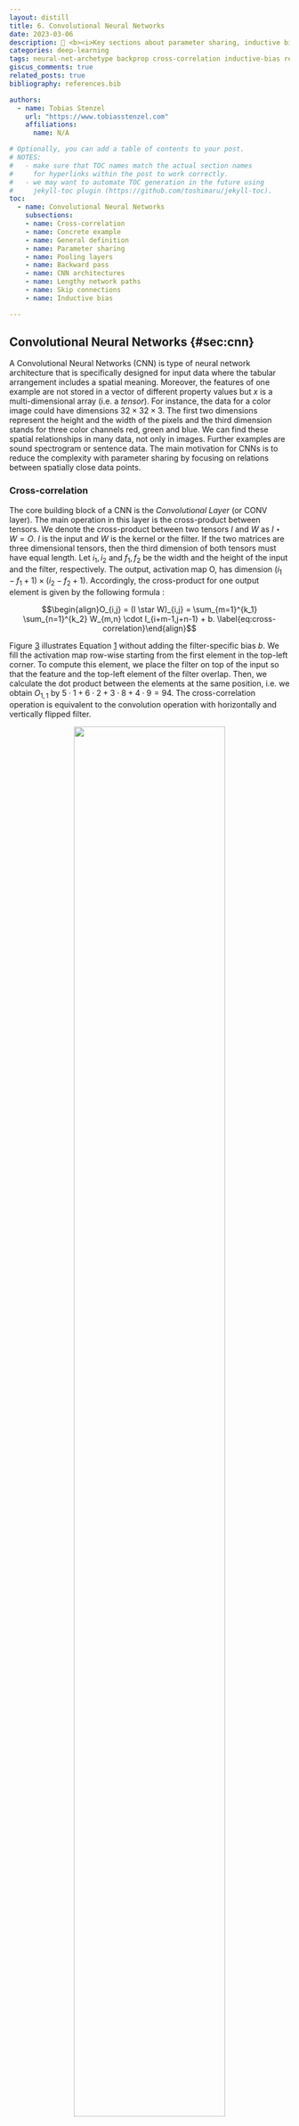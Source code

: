 ```yaml
---
layout: distill
title: 6. Convolutional Neural Networks
date: 2023-03-06
description: 🔑️ <b><i>Key sections about parameter sharing, inductive biases, skip connections, and cross-correlation.</i></b>
categories: deep-learning
tags: neural-net-archetype backprop cross-correlation inductive-bias receptive-field compute-graph
giscus_comments: true
related_posts: true
bibliography: references.bib

authors:
  - name: Tobias Stenzel
    url: "https://www.tobiasstenzel.com"
    affiliations:
      name: N/A

# Optionally, you can add a table of contents to your post.
# NOTES:
#   - make sure that TOC names match the actual section names
#     for hyperlinks within the post to work correctly.
#   - we may want to automate TOC generation in the future using
#     jekyll-toc plugin (https://github.com/toshimaru/jekyll-toc).
toc:
  - name: Convolutional Neural Networks
    subsections:
    - name: Cross-correlation
    - name: Concrete example
    - name: General definition
    - name: Parameter sharing
    - name: Pooling layers
    - name: Backward pass
    - name: CNN architectures
    - name: Lengthy network paths
    - name: Skip connections
    - name: Inductive bias

---
```


## Convolutional Neural Networks {#sec:cnn}

A Convolutional Neural Networks (CNN) <d-cite key="lecun_gradient-based_1998"></d-cite> is
type of neural network architecture that is specifically designed for
input data where the tabular arrangement includes a spatial meaning.
Moreover, the features of one example are not stored in a vector of
different property values but $x$ is a multi-dimensional array (i.e. a
*tensor*). For instance, the data for a color image could have
dimensions $32 \times 32 \times 3$. The first two dimensions represent
the height and the width of the pixels and the third dimension stands
for three color channels red, green and blue. We can find these spatial
relationships in many data, not only in images. Further examples are
sound spectrogram or sentence data. The main motivation for CNNs is to
reduce the complexity with parameter sharing by focusing on relations
between spatially close data points.

### Cross-correlation
The core building block of a CNN is the
*Convolutional Layer* (or CONV layer). The main operation in this layer
is the cross-product between tensors. We denote the cross-product
between two tensors $I$ and $W$ as $I \star W = O$. $I$ is the input and
$W$ is the kernel or the filter. If the two matrices are three
dimensional tensors, then the third dimension of both tensors must have
equal length. Let $i_1, i_2$ and $f_1, f_2$ be the width and the height
of the input and the filter, respectively. The output, activation map O,
has dimension $(i_1 - f_1 + 1)  \times (i_2 - f_2 + 1)$. Accordingly,
the cross-product for one output element is given by the following
formula :

$$\begin{align}O_{i,j} = (I \star W)_{i,j} = \sum_{m=1}^{k_1} \sum_{n=1}^{k_2}
W_{m,n} \cdot I_{i+m-1,j+n-1} + b.
\label{eq:cross-correlation}\end{align}$$

Figure [3](#fig:cross-correlation) illustrates Equation
[1](#eq:cross-correlation) without adding the filter-specific
bias $b$. We fill the activation map row-wise starting from the first
element in the top-left corner. To compute this element, we place the
filter on top of the input so that the feature and the top-left element
of the filter overlap. Then, we calculate the dot product between the
elements at the same position, i.e. we obtain $O_{1,1}$ by
$5 \cdot 1+6 \cdot 2+3 \cdot 8+4 \cdot 9=94$. The cross-correlation
operation is equivalent to the convolution operation with horizontally
and vertically flipped filter.

<figure id="fig:cross-correlation">
<center><img src="/assets/img/dl-series/cross-correlation.png" style="width:80%"></center>
<figcaption><b>Figure 3. Cross-correlation between two matrices.</b> Input matrix <span
class="math inline"><em>I</em></span> has shape 4 <span
class="math inline">×</span> 4 and kernel matrix W has 3 <span
class="math inline">×</span> 3. The colored areas in I show the
receptive field for each output in <span
class="math inline"><em>O</em></span>. The matrix elements are numbered
by their matrix indices.</figcaption>
</figure>

### Concrete example
Let us continue with another example in three
dimensions. Our input I is a $32 \times 32 \times 3$ tensor that
represents an image with red, green and blue channels. Our filter W is a
$5 \times 5 \times 3$ tensor. We have one filter channel for each color
channel. Now we *convolve* this filter by sliding it across the whole
image. With that, we interact the color channels dimensions because we
compute the dot product over three dimensions. The result is an
*activation map* with dimensions $28 \times 28$ because we can only
place a $5 \times 5$ filter only 28 times over a $32 \times 32$ tensor.
It is common to pad the input with a frame of zeros to control the first
two dimension lengths of the output. For instance, a frame of zeros with
thickness 2 maintains the first two dimension lengths of the input.
Another option is to slide the filter with some stride to reduce the
impact of the relations between close pixels on the filter weights. For
instance, convolving the $5 \times 5 \times 3$ filter over the
$32 \times 32 \times 3$ image with no padding and stride 2 results in an
activation map of size $16 \times 16 \times 3$ instead. Lastly, the CONV
layer does not only use a single filter but a set of filters. E.g., with
a set of seven filter, we obtain the same number of $16 \times 16$
activation maps. We stack these activation maps along the third
dimension of the resulting output tensor. Thus, we have transformed a
$32 \times 32 \times 3$ into a $16 \times 16 \times 7$ stack of
activation maps. Intuitively, each single filter has the capacity to
detect specific local features in the input tensor that may be of
importance to later layers. The weights in this filter tensor are
parameters that we train with backpropagation.

### General definition
A convolutional layer for images that are
represented by a three dimensional input tensor is given by the
following five components:

-   **Input:** a tensor $I$ of size $W_1 \times H_1 \times D_1$

-   **Hyperparameters:** the number of filters $K$, the filter's width
    or height $F$ (assuming both are equal), the stride $S$ , and the
    amount of zero padding, $P$.

-   **Output:** $D_2$ different activation maps stored in a volume of
    size $W_2 \times H_2 \times D_2$, where $W_2= (W_1 - F+2P)/S+1$,
    $H_2=(H_1-F+2P)S+1$, and $D_2=K$.

-   **Complexity:** the number of parameters in each filter is
    $F \times F \times D_1$. This gives a total of
    $K \times (F \times F \times D_1) + K$ parameters for the whole
    layer. Note that the filter depth always equals the input depth.
    Moreover, the last $K$ represents the bias terms that we add to the
    respective filter after each dot product computation with the data.

-   **Operation:** Each d-th slice of the output tensor (of size
    $W_2 \times H2$) is the result of computing the cross-correlation
    between the d-th filter over the input tensor with a stride of S and
    offsetting the result by d-th bias afterwards.

### Parameter sharing
Cross-correlation slides each filter over the
input with the same weights at every position. As a consequence, the
size of the receptive field, i.e. the set of inputs that impact one
output, is much smaller compared to fully-connected layers (cf. Figure
[2](https://www.tobiasstenzel.com/blog/2023/dl-fnn/#fig:vanilla_neural_net). In particular, a convolutional
layer is a special case of a fully connected layer, where many neurons
have the same (re-arranged) set of weights and where most weights are
set to zero except of a small neighborhood. Hence, the convolutional
layer has much less parameters and is less prone to overfitting. To
illustrate this point, let us consider the example of a
$128 \times 128 \times 3$ input image that is taken by a convolutional
layer with 32 $5 \times 5 \times 3$ filters, padding of 2 and a stride
of 1. The output is a $128 \times 128 \times 32$ volume consisting of
$524,288$ elements. We compute this volume with only
$$32*5*5*3+32=2,432$$ total parameters. In contrast, if this was a fully
connect layer that computes every output element based on its own
specific weights, we would use
$524,288 * (128 \times 128 \times 3) = 25,769,803,776$ parameters. This
number is not only gigantic but it would also be difficult not to
overfit the data even if we could store the parameters and compute the
result.

### Pooling layers
Another building block of CNNs are pooling layers.
These layers are used to further reduce overfitting by downsampling the
convolutions output with a fixed scheme and without any parameters.
Specifically, these pooling operations are applied to each activation
map separately and preserve the depth of the output volumes but not
their height and width. As with cross-correlation, we slide the pooling
filter over its input. However, we have to do this for each input
channel separately because the pooling operation has no depth. A common
setting is a $2 \times 2$ filter with stride 2 where the filter
represents a max operation over four numbers. This filter gives us an
output tensor that is downsampled by $2 \times 2$ along the first two
dimensions.

### Backward pass
The Jacobian of a convolution layer $O = I \star W$
is given by $I \star J^O$, where $J^O$ is the Jacobian that contains the
upstream gradients $\delta^o$ with respect to the activation map
parameters. This is illustrated by Figure [4](#fig:gradient-cross-correlation). In comparison to the
Jacobian for a fully-connected linear layer, the smaller, shared
downstream gradient is only multiplied with the activations of its
adjacent elements from the previous layer. The first derivatives of the
pooling operations average and max are simple. The derivative of the
average with respect to one element is 1 divided by the number of
elements. The derivative of the max is the indicator function of maximum
element's index.

<figure id="fig:gradient-cross-correlation">
<center><img src="/assets/img/dl-series/gradient-cross-correlation.png" style="width:80%"></center>

<figcaption><b>Figure 4. Backward pass through cross-correlation.</b> The Jacobian <span
class="math inline"><em>J</em><sup><em>W</em></sup></span> for the
weight parameters of the cross-correlation <span
class="math inline"><em>O</em> = <em>I</em> ⋆ <em>W</em></span> is given
by the cross correlation between the Jacobian <span
class="math inline"><em>J</em><sup><em>O</em></sup></span> that contains
the downstream gradients <span
class="math inline"><em>δ</em><sup><em>o</em></sup></span> with respect
to the activation map parameters. The shaded area in <span
class="math inline"><em>I</em></span> shows the elements that are used
in the dot product with <span
class="math inline"><em>J</em><sup><em>O</em></sup></span> to compute
the shaded element in <span
class="math inline"><em>J</em><sup><em>W</em></sup></span>.</figcaption>
</figure>

### CNN architectures
We build complete CNNs by stacking convolutional
and pooling layers. A classical architecture is LeNet-5 for digit
classification from black & white images of hand-written digits <d-cite key="lecun_gradient-based_1998"></d-cite>. A slightly simplified version has the form
INPUT, \[\[CONV, POOL\] $\times$ 2\], CONV, FC, FC, SOFTMAX. In this
notation, INPUT stands for a tensor of a batch of images
($[100 \times 32 \times 32 \times 1]$ for a batch of 100 32 $\times$ 32
black & white images), CONV denotes six, sixteen, and 120 $5 \times 5$
filters with stride 1 and tanh activation, POOL denotes an average
pooling layer with a 2 $\times$ 2 filter and a stride of 2, and FC
represents fully-connected layers. The first layer has tanh activations
and the last layer calculates the softmax probabilities for ten
different digits. The FC layers are used to extract features not only
locally but globally and because this type of layer is cheaper after
multiple rounds of downsampling. A receptive field of a (hidden) feature
is the set if inputs that influence this feature. In a fully connected
layer, the receptive field of every hidden feature is always the
complete input vector or tensor. By stacking multiple convolutional
layers, we can achieve the same receptive field with much less
parameters. The outputs from higher layers have larger receptive fields
and thus represent higher-level features. One example for these type of
features could be far-reaching edges.

### Lengthy network paths
In the last paragraph, we learned that
classic CNN architectures are essentially a stack of functions. In
Chapter [4](https://www.tobiasstenzel.com/blog/2023/dl-backprop/#backpropagation), however, we saw that a sequence of function
applications results in a long and linear backpropagation graph given by
a multiplication sequence of partial derivatives. If a number of these
partial derivatives are either very small or very large, their
multiplicative effect can cause either too small or too large gradient
updates during optimization. Especially layers with sigmoid activations
(e.g. logistic, tanh) with derivatives that are flat or extremely steep
for large parts of the domain are problematic. If parameters have once
reached these parts, learning oftentimes stops for larger chunks of the
network for two reasons. First, for these parameters, it requires a
number of unusually large steps to leave these extreme areas. And
second, other parameters with gradients that include multiplications
with the extreme gradients are set to zero or infinity, too.

### Skip connections
We can alleviate the problem by connecting earlier
(or bottom) layers, $h^{(i)}$, with later (or top) layers, $h^{(i+k)}$,
via the duplication operation followed by the \"+\" operator. With that,
we open up a new path past the majority of the stacked functions. We
call this type of link a *skip connection*. The effect is that, in the
backward pass, $l^{(i)}$ receives another downstream Jacobian
$J^{(i+k)}\cdot ... \cdot J^{(o)}$ that we add to the more complex
Jacobian
$J^{(i+1)} \cdot J^{(i+2)} \cdot ... \cdot J^{(i+k)} \cdot... \cdot J^{(o)}$.
Intuitively, the updates from the more complex Jacobian are used to
learn the difference between the bottom layer and the top layer. As a
result, we can learn a simple representation of the model without
exposing the gradient to further multiplicative transformations and, in
addition, we can learn another representation for more complex relations
between the input features. An illustrative toy model similar to Figure
[1](https://www.tobiasstenzel.com/blog/2023/dl-backprop/#toy-example) is $C(\theta)= \tanh (\theta)^n$ where
$n \in \mathbb{N}^+$ represents the number of subsequent tanh
operations. The model with skip connection is
$C_{res}(\theta)= C(\theta) + \theta$. We can observe the described
technical aspects by comparing $\partial C / \partial \theta$ with
$\partial C_{res} / \partial \theta$ and the respective computational
graphs. An early implementation of this idea is Microsoft's ResNet <d-cite key="he_deep_2016"></d-cite>. This architecture uses skip connections that only skip
one layer at a time. We will return to the problem of vanishing and
exploding gradients from lenthy network parths in our discussion of
recurrent neural networks.

### Inductive bias
In the previous paragraph, we have seen how we can
design neural network architectures to form sensible predictions on a
domain-specific type of input data. We have also learned how to exploit
the peculiar spatial relations in this data in order to save parameters
and training time compared to fully-connected FNNs. The assumptions that
we pose on the relations in the data in our architecture design is
called the *inductive bias*. In summary, there are three inductive
biases in the convolution layers of CNNs:

-   **Translation invariance:** the convolution operation is translation
    invariant, i.e. $f(x) = f(T(x))$ with $x, a \in \mathbb{R}^n$ and
    $T:\mathbb{R}:x \rightarrow \mathbb{R}^n$, where $f$ denotes the
    convolution and $T$ a transformation of the input. For images,
    $n=2$. The motivation is that we want to identify an object
    independent of changes to its position. For other transformations,
    such as rotations and change in color, however, we need to train on
    additional augmented images.

-   **Locality of features:** the filter sizes are much smaller than the
    image because we assume that local relations between the pixels are
    more important than global relations.

-   **Universality of feature extractors:** we can reuse the same filter
    for all regions of the input because we assume that the hidden
    features which we extract are similarly important at each position.

In order to improve our results, we soften the inductive bias regarding
the locality of features with two additional layers: at the beginning of
the network, we include cheap pooling layers and towards the end we add
fully connected layers.


## Citation

In case you like this series, cite it with:
<pre tabindex="0"><code  class="language-latex">@misc{stenzel2023deeplearning,
  title   = &quot;Deep Learning Series&quot;,
  author  = &quot;Stenzel, Tobias&quot;,
  year    = &quot;2023&quot;,
  url     = &quot;https://www.tobiasstenzel.com/blog/2023/dl-overview/
}
</code></pre>